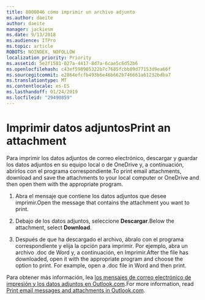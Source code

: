 ```yaml
---
title: 8000046 cómo imprimir un archivo adjunto
ms.author: daeite
author: daeite
manager: jackiesm
ms.date: 9/13/2018
ms.audience: ITPro
ms.topic: article
ROBOTS: NOINDEX, NOFOLLOW
localization_priority: Priority
ms.assetid: 5e2f1581-027a-4417-8d7a-6cae5c6d52b6
ms.openlocfilehash: c43ef598905322b7c7685fcbb89d77153d9ea66f
ms.sourcegitcommit: e2864efcfb493b6e46b662b746661a61232bdba7
ms.translationtype: MT
ms.contentlocale: es-ES
ms.lasthandoff: 01/24/2019
ms.locfileid: "29490859"
---
```

# <a name="print-an-attachment"></a><span data-ttu-id="6d5ab-102">Imprimir datos adjuntos</span><span class="sxs-lookup"><span data-stu-id="6d5ab-102">Print an attachment</span></span>

<span data-ttu-id="6d5ab-103">Para imprimir los datos adjuntos de correo electrónico, descargar y guardar los datos adjuntos en su equipo local o de OneDrive y, a continuación, abrirlos con el programa correspondiente.</span><span class="sxs-lookup"><span data-stu-id="6d5ab-103">To print email attachments, download and save the attachments to your local computer or OneDrive and then open them with the appropriate program.</span></span>
  
1. <span data-ttu-id="6d5ab-104">Abra el mensaje que contiene los datos adjuntos que desee imprimir.</span><span class="sxs-lookup"><span data-stu-id="6d5ab-104">Open the message that contains the attachment you want to print.</span></span>
    
2. <span data-ttu-id="6d5ab-105">Debajo de los datos adjuntos, seleccione **Descargar**.</span><span class="sxs-lookup"><span data-stu-id="6d5ab-105">Below the attachment, select **Download**.</span></span> 
    
3. <span data-ttu-id="6d5ab-p101">Después de que ha descargado el archivo, ábralo con el programa correspondiente y elija la opción para imprimir. Por ejemplo, abra un archivo .doc de Word y, a continuación, en Imprimir.</span><span class="sxs-lookup"><span data-stu-id="6d5ab-p101">After the file has downloaded, open it with the appropriate program and choose the option to print. For example, open a .doc file in Word and then print.</span></span>
    
<span data-ttu-id="6d5ab-108">Para obtener más información, lea [los mensajes de correo electrónico de impresión y los datos adjuntos en Outlook.com](https://go.microsoft.com/fwlink/?linkid=2021110&amp;clcid=0x409).</span><span class="sxs-lookup"><span data-stu-id="6d5ab-108">For more information, read [Print email messages and attachments in Outlook.com](https://go.microsoft.com/fwlink/?linkid=2021110&amp;clcid=0x409).</span></span>
  

